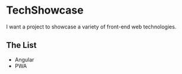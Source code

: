 # TechShowcase

I want a project to showcase a variety of front-end web technologies.

## The List

- Angular 
- PWA